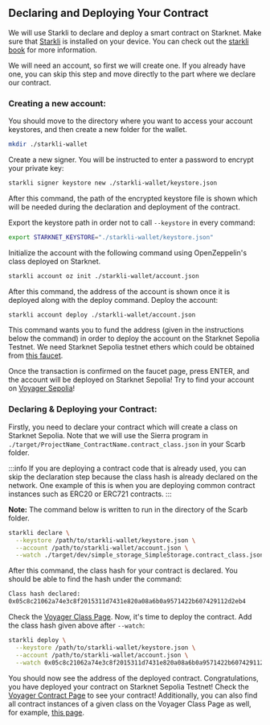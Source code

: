 ## Declaring and Deploying Your Contract

We will use Starkli to declare and deploy a smart contract on Starknet. Make sure that [Starkli](https://github.com/xJonathanLEI/starkli) is installed on your device. You can check out the [starkli book](https://book.starkli.rs/) for more information.

We will need an account, so first we will create one. If you already have one, you can skip this step and move directly to the part where we declare our contract.

### Creating a new account:

You should move to the directory where you want to access your account keystores, and then create a new folder for the wallet.

```bash [Terminal]
mkdir ./starkli-wallet
```

Create a new signer. You will be instructed to enter a password to encrypt your private key:

```bash [Terminal]
starkli signer keystore new ./starkli-wallet/keystore.json
```

After this command, the path of the encrypted keystore file is shown which will be needed during the declaration and deployment of the contract.

Export the keystore path in order not to call `--keystore` in every command:

```bash [Terminal]
export STARKNET_KEYSTORE="./starkli-wallet/keystore.json"
```

Initialize the account with the following command using OpenZeppelin's class deployed on Starknet.

```bash [Terminal]
starkli account oz init ./starkli-wallet/account.json
```

After this command, the address of the account is shown once it is deployed along with the deploy command. Deploy the account:

```bash [Terminal]
starkli account deploy ./starkli-wallet/account.json
```

This command wants you to fund the address (given in the instructions below the command) in order to deploy the account on the Starknet Sepolia Testnet. We need Starknet Sepolia testnet ethers which could be obtained from [this faucet](https://starknet-faucet.vercel.app/).

Once the transaction is confirmed on the faucet page, press ENTER, and the account will be deployed on Starknet Sepolia! Try to find your account on [Voyager Sepolia](https://sepolia.voyager.online/)!

### Declaring & Deploying your Contract:

Firstly, you need to declare your contract which will create a class on Starknet Sepolia. Note that we will use the Sierra program in `./target/ProjectName_ContractName.contract_class.json` in your Scarb folder.

:::info
If you are deploying a contract code that is already used, you can skip the declaration step because the class hash is already declared on the network. One example of this is when you are deploying common contract instances such as ERC20 or ERC721 contracts.
:::

**Note:** The command below is written to run in the directory of the Scarb folder.

```bash [Terminal]
starkli declare \
  --keystore /path/to/starkli-wallet/keystore.json \
  --account /path/to/starkli-wallet/account.json \
  --watch ./target/dev/simple_storage_SimpleStorage.contract_class.json
```

After this command, the class hash for your contract is declared. You should be able to find the hash under the command:

```bash [Terminal]
Class hash declared:
0x05c8c21062a74e3c8f2015311d7431e820a08a6b0a9571422b607429112d2eb4
```

Check the [Voyager Class Page](https://sepolia.voyager.online/class/0x05c8c21062a74e3c8f2015311d7431e820a08a6b0a9571422b607429112d2eb4).
Now, it's time to deploy the contract. Add the class hash given above after `--watch`:

```bash [Terminal]
starkli deploy \
  --keystore /path/to/starkli-wallet/keystore.json \
  --account /path/to/starkli-wallet/account.json \
  --watch 0x05c8c21062a74e3c8f2015311d7431e820a08a6b0a9571422b607429112d2eb4
```

You should now see the address of the deployed contract. Congratulations, you have deployed your contract on Starknet Sepolia Testnet!
Check the [Voyager Contract Page](https://sepolia.voyager.online/contract/0x01bb7d67375782ab08178b444dbda2b0c1c9ff4469c421124f54e1d8257f2e97) to see your contract!
Additionally, you can also find all contract instances of a given class on the Voyager Class Page as well, for example, [this page](https://sepolia.voyager.online/class/0x05c8c21062a74e3c8f2015311d7431e820a08a6b0a9571422b607429112d2eb4#contracts4).
